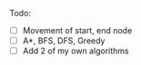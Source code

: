 Todo:
- [ ] Movement of start, end node
- [ ] A*, BFS, DFS, Greedy
- [ ] Add 2 of my own algorithms
